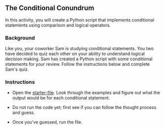 ## The Conditional Conundrum

In this activity, you will create a Python script that implements conditional statements using comparison and logical operators.

### Background

Like you, your coworker Sam is studying conditional statements. You two have decided to quiz each other on your ability to understand logical decision making. Sam has created a Python script with some conditional statements for your review. Follow the instructions below and complete Sam's quiz.

### Instructions

* Open the [starter-file](Unsolved/conditionals.py). Look through the examples and figure out what the output would be for each conditional statement.

* Do not run the code yet; first see if you can follow the thought process and guess.

* Once you've guessed, run the file.
